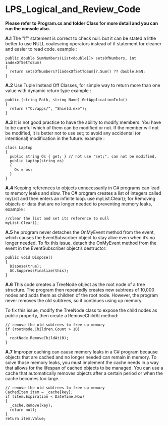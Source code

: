 # LPS_Logical_and_Review_Code

**Please refer to Program.cs and folder Class for more detail and you can run the console also.**

**A.1** The "If" statement is correct to check null. but it can be stated a little better to use NULL coalescing operators instead of if statement for cleaner and easier to read code.
example :
```
public double SumNumbers(List<double[]> setsOfNumbers, int indexOfSetToSum)
{
  return setsOfNumbers?[indexOfSetToSum]?.Sum() ?? double.NaN;
}
```
**A.2** Use Tuple Instead Off Classes, for simple way to return more than one value with dynamic return type
example :
```
public (string Path, string Name) GetApplicationInfo()
{
  return ("C:/apps/", "Shield.exe");
}
```
**A.3** It is not good practice to have the ability to modify members. You have to be careful which of them can be modified or not. If the member will not be modified, it is better not to use set; to avoid any accidental (or intentional) modification in the future.
 example :
```
class Laptop
{
  public string Os { get; } // not use "set;". can not be modified.
  public Laptop(string os)
  {
    Os = os;
  }
}
```
**A.4** Keeping references to objects unnecessarily in C# programs can lead to memory leaks and slow. The C# program creates a list of integers called myList and then enters an infinite loop.
use myList.Clear(); for Removing objects or data that are no longer needed to preventing memory leaks, example :
```
//clear the list and set its reference to null 
myList.Clear();
```

**A.5** he program never detaches the OnMyEvent method from the event, which causes the EventSubscriber object to stay alive even when it’s no longer needed.
To fix this issue, detach the OnMyEvent method from the event in the EventSubscriber object’s destructor:
```
public void Dispose() 
{ 
  Dispose(true); 
  GC.SuppressFinalize(this); 
} 
```

**A.6** This code creates a TreeNode object as the root node of a tree structure. The program then repeatedly creates new subtrees of 10,000 nodes and adds them as children of the root node. However, the program never removes the old subtrees, so it continues using up memory.

To fix this issue, modify the TreeNode class to expose the child nodes as public property, then create a RemoveChildAt method:
```
// remove the old subtrees to free up memory 
if (rootNode.Children.Count > 10)
{
  rootNode.RemoveChildAt(0);
}
```

**A.7** Improper caching can cause memory leaks in a C# program because objects that are cached and no longer needed can remain in memory.
To solve those memory leaks, you must implement the cache needs in a way that allows for the lifespan of cached objects to be managed. You can use a cache that automatically removes objects after a certain period or when the cache becomes too large.
```
// remove the old subtrees to free up memory 
CachedItem item = _cache[key];
if (item.Expiration < DateTime.Now)
{
  _cache.Remove(key);
  return null;
}
return item.Value;
```
